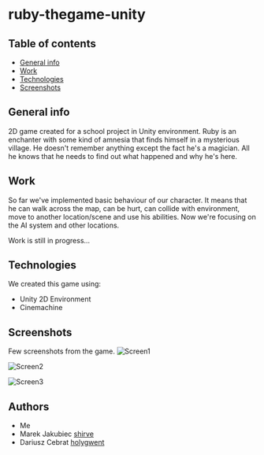 # ruby-thegame-unity

## Table of contents
* [General info](#general-info)
* [Work](#work)
* [Technologies](#technologies)
* [Screenshots](#screenshots)

## General info
2D game created for a school project in Unity environment. 
Ruby is an enchanter with some kind of amnesia that finds himself in a mysterious village. He doesn't remember anything except the fact he's a magician. All he knows that he needs to find out what happened and why he's here.

## Work
So far we've implemented basic behaviour of our character. It means that he can walk across the map, can be hurt, can collide with environment, move to another location/scene and use his abilities. Now we're focusing on the AI system and other locations. 

Work is still in progress...
	
## Technologies
We created this game using:
* Unity 2D Environment
* Cinemachine

## Screenshots
Few screenshots from the game.
![Screen1](./img/ruby_img1.png)

![Screen2](./img/ruby_img2.png)

![Screen3](./img/ruby_img3.png)

## Authors
* Me
* Marek Jakubiec [shirve](https://github.com/shirve)
* Dariusz Cebrat [holygwent](https://github.com/holygwent)
